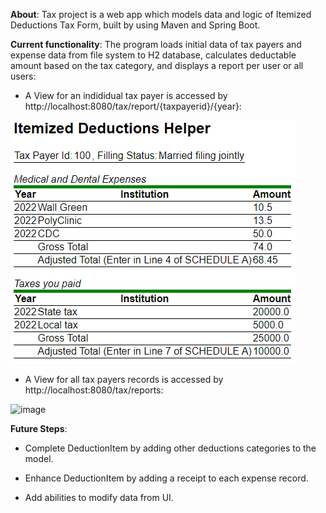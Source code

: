 
**About**:
Tax project is a web app which models data and logic of Itemized Deductions Tax Form, built by using Maven and Spring Boot. 

**Current functionality**:
The program loads initial data of tax payers and expense data from file system to H2 database, calculates deductable amount based on the tax category, and displays a report per user or all users:

- A View for an indididual tax payer is accessed by http://localhost:8080/tax/report/{taxpayerid}/{year}:


![img.png](img.png)

- A View for all tax payers records is accessed by http://localhost:8080/tax/reports:



![image](https://user-images.githubusercontent.com/1413297/217730592-f804c8e7-709d-4876-b27d-720e0edf7a50.png)

**Future Steps**:
- Complete DeductionItem by adding other deductions categories to the model.

- Enhance DeductionItem by adding a receipt to each expense record.
- Add abilities to modify data from UI. 
